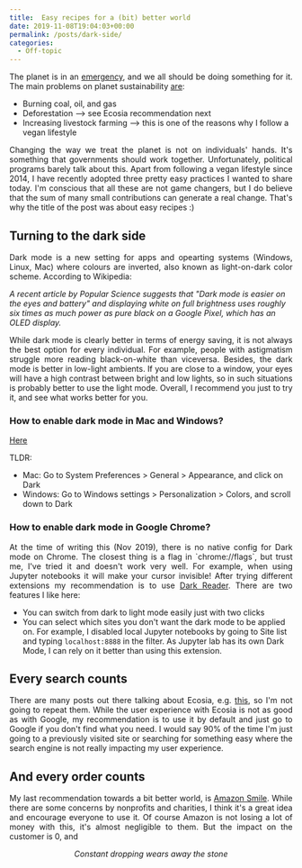 ```yaml
---
title:  Easy recipes for a (bit) better world
date: 2019-11-08T19:04:03+00:00
permalink: /posts/dark-side/
categories:
  - Off-topic
---
```


<p style="text-align: justify;">
  The planet is in an
  <a href="https://www.bbc.co.uk/news/uk-politics-48126677/">emergency</a>,
  and we all should be doing something for it. The main problems on planet sustainability <a href="https://ec.europa.eu/clima/change/causes_en">are</a>:
</p>

* Burning coal, oil, and gas
* Deforestation --> see Ecosia recommendation next
* Increasing livestock farming --> this is one of the reasons why I follow a vegan lifestyle

<p style="text-align: justify;">
Changing the way we treat the planet is not on individuals' hands. It's something that governments should work together. Unfortunately, political programs barely talk about this.
Apart from following a vegan lifestyle since 2014, I have recently adopted three pretty easy practices I
wanted to share today. I'm conscious that
all these are not game changers, but I do believe that the sum of many small contributions can
generate a real change. That's why the title of the post was about easy recipes :)
</p>

## Turning to the dark side

<p style="text-align: justify;">
Dark mode is a new setting for apps and opearting systems (Windows, Linux, Mac) where colours are inverted, also
known as light-on-dark color scheme. According to Wikipedia:
</p>


*A recent article by Popular Science suggests that "Dark mode is easier on the eyes and battery" and displaying white on full brightness uses roughly six times as much power as pure black on a Google Pixel, which has an OLED display.*

<p style="text-align: justify;">
While dark mode is clearly better in terms of energy saving, it is not always the best
option for every individual. For example, people with astigmatism struggle more reading
black-on-white than viceversa. Besides, the dark mode is better in low-light ambients. If you
are close to a window, your eyes will have a high contrast between bright and low lights, so
in such situations is probably better to use the light mode. Overall, I recommend you just to try it, and see what works better for you.
</p>

### How to enable dark mode in Mac and Windows?

[Here](https://techspite.com/how-to-use-itunes-dark-mode-on-mac-or-windows-10-pc/)

TLDR:

* Mac: Go to System Preferences > General > Appearance, and click on Dark
* Windows: Go to Windows settings > Personalization > Colors, and scroll down to Dark

### How to enable dark mode in Google Chrome?

<p style="text-align: justify;">
At the time of writing this (Nov 2019), there is no native config for Dark mode on Chrome. The
closest thing is a flag in `chrome://flags`, but trust me, I've tried it and doesn't work very
well. For example, when using Jupyter notebooks it will make your cursor invisible! After trying
different extensions my recommendation is to use <a href="https://chrome.google.com/webstore/detail/dark-reader/eimadpbcbfnmbkopoojfekhnkhdbieeh">Dark Reader</a>. There are two features I like here:
</p>

* You can switch from dark to light mode easily just with two clicks
* You can select which sites you don't want the dark mode to be applied on. For example, I
disabled local Jupyter notebooks by going to Site list and typing `localhost:8888` in the filter.
As Jupyter lab has its own Dark Mode, I can rely on it better than using this extension.


## Every search counts

<div style="text-align: justify;">
There are many posts out there talking about Ecosia, e.g. <a href="https://www.patharoundtheworld.com/ecosia-review/">this</a>, so I'm not going to repeat them. While the user experience with Ecosia is
not as good as with Google, my recommendation is to use it by default and just go to Google if
you don't find what you need. I would say 90% of the time I'm just going to a previously visited
site or searching for something easy where the search engine is not really impacting my user
experience.
</div>

## And every order counts

<p style="text-align: justify;">
My last recommendation towards a bit better world, is <a href="https://www.thebalancesmb.com/how-amazonsmile-works-and-should-you-use-it-4164531">Amazon Smile</a>. While there are some concerns by nonprofits and charities, I think it's a great idea and
encourage everyone to use it. Of course Amazon is not losing a lot of money with this, it's
almost negligible to them. But the impact on the customer is 0, and
</p>

<p style="text-align: center; ">
<i> Constant dropping wears away the stone </i>
</p>
